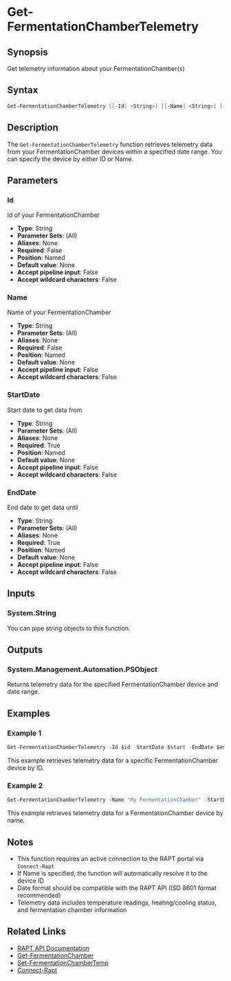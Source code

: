 # Get-FermentationChamberTelemetry

## Synopsis

Get telemetry information about your FermentationChamber(s)

## Syntax

```powershell
Get-FermentationChamberTelemetry [[-Id] <String>] [[-Name] <String>] [-StartDate] <String> [-EndDate] <String>
```

## Description

The `Get-FermentationChamberTelemetry` function retrieves telemetry data from your FermentationChamber devices within a specified date range. You can specify the device by either ID or Name.

## Parameters

### Id

Id of your FermentationChamber

- **Type**: String
- **Parameter Sets**: (All)
- **Aliases**: None
- **Required**: False
- **Position**: Named
- **Default value**: None
- **Accept pipeline input**: False
- **Accept wildcard characters**: False

### Name

Name of your FermentationChamber

- **Type**: String
- **Parameter Sets**: (All)
- **Aliases**: None
- **Required**: False
- **Position**: Named
- **Default value**: None
- **Accept pipeline input**: False
- **Accept wildcard characters**: False

### StartDate

Start date to get data from

- **Type**: String
- **Parameter Sets**: (All)
- **Aliases**: None
- **Required**: True
- **Position**: Named
- **Default value**: None
- **Accept pipeline input**: False
- **Accept wildcard characters**: False

### EndDate

End date to get data until

- **Type**: String
- **Parameter Sets**: (All)
- **Aliases**: None
- **Required**: True
- **Position**: Named
- **Default value**: None
- **Accept pipeline input**: False
- **Accept wildcard characters**: False

## Inputs

### System.String

You can pipe string objects to this function.

## Outputs

### System.Management.Automation.PSObject

Returns telemetry data for the specified FermentationChamber device and date range.

## Examples

### Example 1

```powershell
Get-FermentationChamberTelemetry -Id $id -StartDate $start -EndDate $end
```

This example retrieves telemetry data for a specific FermentationChamber device by ID.

### Example 2

```powershell
Get-FermentationChamberTelemetry -Name "My FermentationChamber" -StartDate "2025-08-01" -EndDate "2025-08-18"
```

This example retrieves telemetry data for a FermentationChamber device by name.

## Notes

- This function requires an active connection to the RAPT portal via `Connect-Rapt`
- If Name is specified, the function will automatically resolve it to the device ID
- Date format should be compatible with the RAPT API (ISO 8601 format recommended)
- Telemetry data includes temperature readings, heating/cooling status, and fermentation chamber information

## Related Links

- [RAPT API Documentation](https://api.rapt.io/index.html)
- [Get-FermentationChamber](Get-FermentationChamber.md)
- [Set-FermentationChamberTemp](Set-FermentationChamberTemp.md)
- [Connect-Rapt](Connect-Rapt.md)
